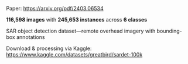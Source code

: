 Paper: https://arxiv.org/pdf/2403.06534

**116,598 images** with **245,653 instances** across **6 classes**

SAR object detection dataset—remote overhead imagery with bounding-box annotations

Download & processing via Kaggle: https://www.kaggle.com/datasets/greatbird/sardet-100k
